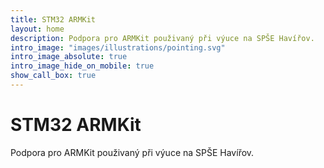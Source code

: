 ```yaml
---
title: STM32 ARMKit
layout: home
description: Podpora pro ARMKit použivaný při výuce na SPŠE Havířov.
intro_image: "images/illustrations/pointing.svg"
intro_image_absolute: true
intro_image_hide_on_mobile: true
show_call_box: true
---
```


# STM32 ARMKit

Podpora pro ARMKit použivaný při výuce na SPŠE Havířov.
